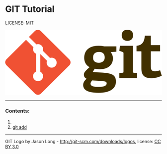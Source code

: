 # GIT Tutorial

LICENSE: [MIT](./license.md)

![git-logo](./Git-logo.svg)

---

### Contents:
1. 
2. [git add](./add.md)

----

GIT Logo by Jason Long - http://git-scm.com/downloads/logos,
 license: [CC BY 3.0](https://creativecommons.org/licenses/by/3.0/)